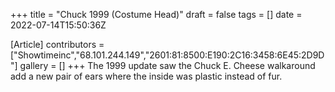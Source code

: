 +++
title = "Chuck 1999 (Costume Head)"
draft = false
tags = []
date = 2022-07-14T15:50:36Z

[Article]
contributors = ["Showtimeinc","68.101.244.149","2601:81:8500:E190:2C16:3458:6E45:2D9D"]
gallery = []
+++
The 1999 update saw the Chuck E. Cheese walkaround add a new pair of ears where the inside was plastic instead of fur.
